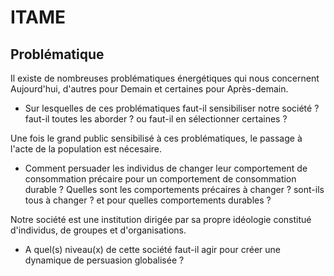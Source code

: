 # ITAME

## Problématique

Il existe de nombreuses problématiques énergétiques qui nous concernent Aujourd'hui, d'autres pour Demain et certaines pour Après-demain.

* Sur lesquelles de ces problématiques faut-il sensibiliser notre société ? faut-il toutes les aborder ? ou faut-il en sélectionner certaines ?

Une fois le grand public sensibilisé à ces problématiques, le passage à l'acte de la population est nécesaire.

* Comment persuader les individus de changer leur comportement de consommation précaire pour un comportement de consommation durable ? Quelles sont les comportements précaires à changer ? sont-ils tous à changer ? et pour quelles comportements durables ?

Notre société est une institution dirigée par sa propre idéologie constitué d'individus, de groupes et d'organisations.

* A quel(s) niveau(x) de cette société faut-il agir pour créer une dynamique de persuasion globalisée ?